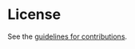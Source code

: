# License

See the
[guidelines for contributions](https://github.com/ietf-rats-wg/tpm-based-network-device-attestation/blob/master/CONTRIBUTING.md).
